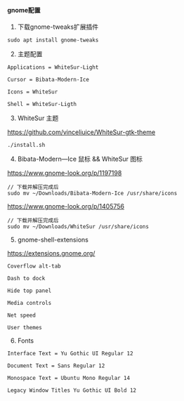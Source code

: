 #### gnome配置

1. 下载gnome-tweaks扩展插件

```Shell
sudo apt install gnome-tweaks
```

2. 主题配置

```shell
Applications = WhiteSur-Light

Cursor = Bibata-Modern-Ice

Icons = WhiteSur

Shell = WhiteSur-Ligth
```

3. WhiteSur 主题

<https://github.com/vinceliuice/WhiteSur-gtk-theme>

```Shell
./install.sh
```

4. Bibata-Modern—Ice 鼠标 && WhiteSur 图标

<https://www.gnome-look.org/p/1197198>

```Shell
// 下载并解压完成后
sudo mv ~/Downloads/Bibata-Modern-Ice /usr/share/icons
```

<https://www.gnome-look.org/p/1405756>

```shell
// 下载并解压完成后
sudo mv ~/Downloads/WhiteSur /usr/share/icons
```

5. gnome-shell-extensions

<https://extensions.gnome.org/>

```Shell
Coverflow alt-tab

Dash to dock

Hide top panel

Media controls

Net speed

User themes
```

6. Fonts

```
Interface Text = Yu Gothic UI Regular 12

Document Text = Sans Regular 12

Monospace Text = Ubuntu Mono Regular 14

Legacy Window Titles Yu Gothic UI Bold 12
```
